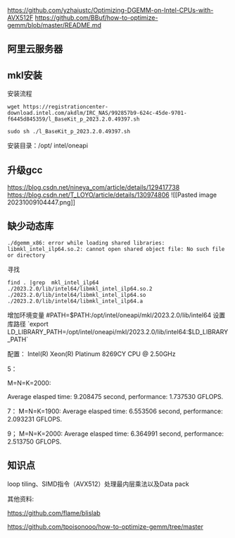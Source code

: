 https://github.com/yzhaiustc/Optimizing-DGEMM-on-Intel-CPUs-with-AVX512F
https://github.com/BBuf/how-to-optimize-gemm/blob/master/README.md
## 阿里云服务器
## mkl安装
安装流程
```
wget https://registrationcenter-download.intel.com/akdlm/IRC_NAS/992857b9-624c-45de-9701-f6445d845359/l_BaseKit_p_2023.2.0.49397.sh

sudo sh ./l_BaseKit_p_2023.2.0.49397.sh
```
安装目录：/opt/ intel/oneapi


## 升级gcc
https://blog.csdn.net/nineya_com/article/details/129417738
https://blog.csdn.net/T_LOYO/article/details/130974806
![[Pasted image 20231009104447.png]]



## 缺少动态库
```
./dgemm_x86: error while loading shared libraries: libmkl_intel_ilp64.so.2: cannot open shared object file: No such file or directory
```
寻找
```
find . |grep  mkl_intel_ilp64
./2023.2.0/lib/intel64/libmkl_intel_ilp64.so.2
./2023.2.0/lib/intel64/libmkl_intel_ilp64.so
./2023.2.0/lib/intel64/libmkl_intel_ilp64.a
```

增加环境变量
#PATH=$PATH:/opt/intel/oneapi/mkl/2023.2.0/lib/intel64
设置库路径
`export LD_LIBRARY_PATH=/opt/intel/oneapi/mkl/2023.2.0/lib/intel64:$LD_LIBRARY_PATH`

配置：
Intel(R) Xeon(R) Platinum 8269CY CPU @ 2.50GHz


5：

M=N=K=2000:

Average elasped time: 9.208475 second, performance: 1.737530 GFLOPS.

7：
M=N=K=1900:
Average elasped time: 6.553506 second, performance: 2.093231 GFLOPS.

9；
M=N=K=2000:
Average elasped time: 6.364991 second, performance: 2.513750 GFLOPS.



## 知识点
loop tiling、SIMD指令（AVX512）处理最内层乘法以及Data pack






其他资料:

https://github.com/flame/blislab

https://github.com/tpoisonooo/how-to-optimize-gemm/tree/master